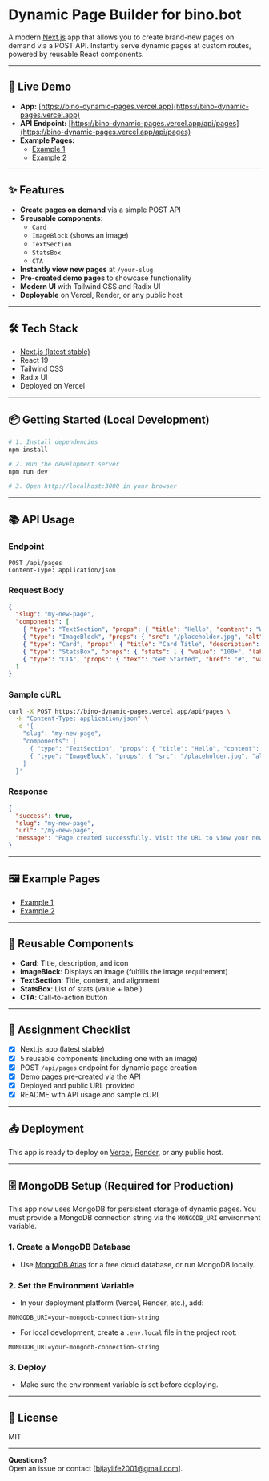 # Dynamic Page Builder for bino.bot

A modern [Next.js](https://nextjs.org/) app that allows you to create brand-new pages on demand via a POST API. Instantly serve dynamic pages at custom routes, powered by reusable React components.

---

## 🚀 Live Demo

- **App:** [https://bino-dynamic-pages.vercel.app](https://bino-dynamic-pages.vercel.app)
- **API Endpoint:** [https://bino-dynamic-pages.vercel.app/api/pages](https://bino-dynamic-pages.vercel.app/api/pages)
- **Example Pages:**
  - [Example 1](https://bino-dynamic-pages.vercel.app/example-1)
  - [Example 2](https://bino-dynamic-pages.vercel.app/example-2)

---

## ✨ Features

- **Create pages on demand** via a simple POST API
- **5 reusable components**:  
  - `Card`
  - `ImageBlock` (shows an image)
  - `TextSection`
  - `StatsBox`
  - `CTA`
- **Instantly view new pages** at `/your-slug`
- **Pre-created demo pages** to showcase functionality
- **Modern UI** with Tailwind CSS and Radix UI
- **Deployable** on Vercel, Render, or any public host

---

## 🛠️ Tech Stack

- [Next.js (latest stable)](https://nextjs.org/)
- React 19
- Tailwind CSS
- Radix UI
- Deployed on Vercel

---

## 📦 Getting Started (Local Development)

```bash
# 1. Install dependencies
npm install

# 2. Run the development server
npm run dev

# 3. Open http://localhost:3000 in your browser
```

---

## 📚 API Usage

### **Endpoint**

```
POST /api/pages
Content-Type: application/json
```

### **Request Body**

```json
{
  "slug": "my-new-page",
  "components": [
    { "type": "TextSection", "props": { "title": "Hello", "content": "World", "align": "center" } },
    { "type": "ImageBlock", "props": { "src": "/placeholder.jpg", "alt": "Demo", "width": 800, "height": 400 } },
    { "type": "Card", "props": { "title": "Card Title", "description": "Card description", "icon": "🌟" } },
    { "type": "StatsBox", "props": { "stats": [ { "value": "100+", "label": "Users" } ] } },
    { "type": "CTA", "props": { "text": "Get Started", "href": "#", "variant": "default" } }
  ]
}
```

### **Sample cURL**

```bash
curl -X POST https://bino-dynamic-pages.vercel.app/api/pages \
  -H "Content-Type: application/json" \
  -d '{
    "slug": "my-new-page",
    "components": [
      { "type": "TextSection", "props": { "title": "Hello", "content": "World", "align": "center" } },
      { "type": "ImageBlock", "props": { "src": "/placeholder.jpg", "alt": "Demo", "width": 800, "height": 400 } }
    ]
  }'
```

### **Response**

```json
{
  "success": true,
  "slug": "my-new-page",
  "url": "/my-new-page",
  "message": "Page created successfully. Visit the URL to view your new page."
}
```

---

## 🖼️ Example Pages

- [Example 1](https://bino-dynamic-pages.vercel.app/example-1)
- [Example 2](https://bino-dynamic-pages.vercel.app/example-2)

---

## 🧩 Reusable Components

- **Card**: Title, description, and icon
- **ImageBlock**: Displays an image (fulfills the image requirement)
- **TextSection**: Title, content, and alignment
- **StatsBox**: List of stats (value + label)
- **CTA**: Call-to-action button

---

## 📝 Assignment Checklist

- [x] Next.js app (latest stable)
- [x] 5 reusable components (including one with an image)
- [x] POST `/api/pages` endpoint for dynamic page creation
- [x] Demo pages pre-created via the API
- [x] Deployed and public URL provided
- [x] README with API usage and sample cURL

---

## 📤 Deployment

This app is ready to deploy on [Vercel](https://vercel.com/), [Render](https://render.com/), or any public host.

---

## 🗄️ MongoDB Setup (Required for Production)

This app now uses MongoDB for persistent storage of dynamic pages. You must provide a MongoDB connection string via the `MONGODB_URI` environment variable.

### 1. Create a MongoDB Database
- Use [MongoDB Atlas](https://www.mongodb.com/atlas) for a free cloud database, or run MongoDB locally.

### 2. Set the Environment Variable
- In your deployment platform (Vercel, Render, etc.), add:

```
MONGODB_URI=your-mongodb-connection-string
```

- For local development, create a `.env.local` file in the project root:

```
MONGODB_URI=your-mongodb-connection-string
```

### 3. Deploy
- Make sure the environment variable is set before deploying.

---

## 📄 License

MIT

---

**Questions?**  
Open an issue or contact [bijaylife2001@gmail.com].
